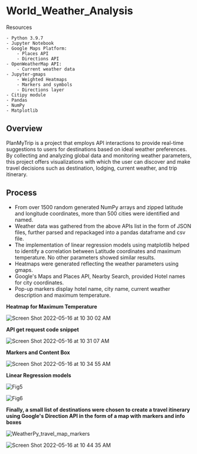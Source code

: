 # World_Weather_Analysis
Resources

    - Python 3.9.7
    - Jupyter Notebook
    - Google Maps Platform:
        - Places API
        - Directions API
    - OpenWeatherMap API:
        - Current weather data
    - Jupyter-gmaps
        - Weighted Heatmaps
        - Markers and symbols
        - Directions layer
    - Citipy module
    - Pandas
    - NumPy
    - Matplotlib

## Overview

PlanMyTrip is a project that employs API interactions to provide real-time suggestions to users for destinations based on ideal weather preferences.   By collecting and analyzing global data and monitoring weather parameters, this project offers visualizations with which the user can discover and make travel decisions such as destination, lodging, current weather, and trip itinerary.  

## Process

- From over 1500 random generated NumPy arrays and zipped latitude and longitude coordinates, more than 500 cities were identified and named.  
- Weather data was gathered from the above APIs list in the form of JSON files, further parsed and repackaged into a pandas dataframe and csv file.  
- The implementation of linear regression models using matplotlib helped to identify a correlation between Latitude coordinates and maximum temperature.  No other parameters showed similar results. 
- Heatmaps were generated reflecting the weather parameters using gmaps.
- Google's Maps and Places API, Nearby Search, provided Hotel names for city coordinates.
- Pop-up markers display hotel name, city name, current weather description and maximum temperature.

**Heatmap for Maximum Temperature**

![Screen Shot 2022-05-16 at 10 30 02 AM](https://user-images.githubusercontent.com/100544761/168629735-d90c3b16-1d9b-4ed9-ab45-db2cbcec41e0.png)

**API get request code snippet**

![Screen Shot 2022-05-16 at 10 31 07 AM](https://user-images.githubusercontent.com/100544761/168629875-99e0e229-e953-4042-a56c-3938d56257b7.png)

**Markers and Content Box**

![Screen Shot 2022-05-16 at 10 34 55 AM](https://user-images.githubusercontent.com/100544761/168630600-66339c8b-3162-4c47-9d14-fc7a709f0816.png)

**Linear Regression models**

![Fig5](https://user-images.githubusercontent.com/100544761/165880471-20f7cd3a-d5f9-4e64-9e18-5167a35a75ce.png)

![Fig6](https://user-images.githubusercontent.com/100544761/165880479-a9f96953-6df9-4b5c-b62a-d33715c233d5.png)

 **Finally, a small list of destinations were chosen to create a travel itinerary using Google's Direction API in the form of a map with markers and info boxes**

![WeatherPy_travel_map_markers](https://user-images.githubusercontent.com/100544761/165880391-826d0726-520a-4246-b46a-e7223ca3566f.png)

![Screen Shot 2022-05-16 at 10 44 35 AM](https://user-images.githubusercontent.com/100544761/168632104-12267b65-5597-498d-9ea6-3a921d0e7184.png)
